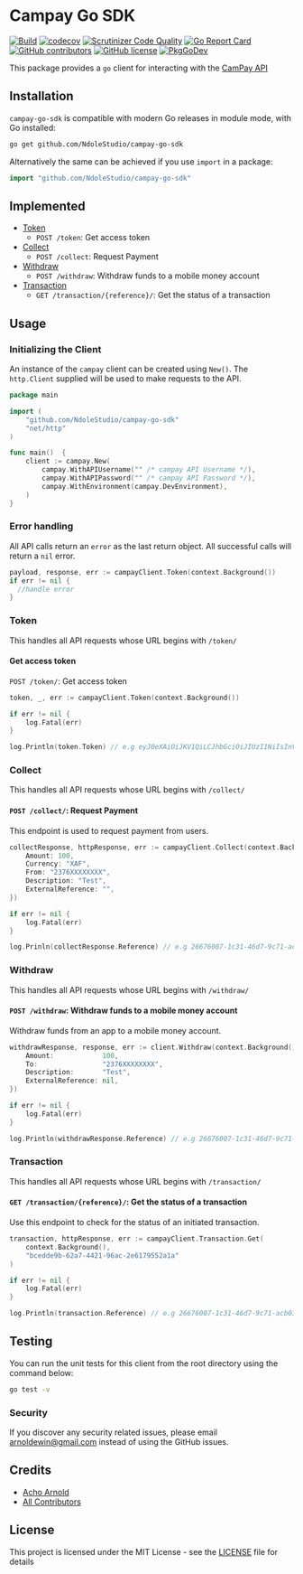 # Campay Go SDK

[![Build](https://github.com/NdoleStudio/campay-go-sdk/actions/workflows/main.yml/badge.svg)](https://github.com/NdoleStudio/campay-go-sdk/actions/workflows/main.yml)
[![codecov](https://codecov.io/gh/NdoleStudio/campay-go-sdk/branch/main/graph/badge.svg)](https://codecov.io/gh/NdoleStudio/campay-go-sdk)
[![Scrutinizer Code Quality](https://scrutinizer-ci.com/g/NdoleStudio/campay-go-sdk/badges/quality-score.png?b=main)](https://scrutinizer-ci.com/g/NdoleStudio/campay-go-sdk/?branch=main)
[![Go Report Card](https://goreportcard.com/badge/github.com/NdoleStudio/campay-go-sdk)](https://goreportcard.com/report/github.com/NdoleStudio/campay-go-sdk)
[![GitHub contributors](https://img.shields.io/github/contributors/NdoleStudio/campay-go-sdk)](https://github.com/NdoleStudio/campay-go-sdk/graphs/contributors)
[![GitHub license](https://img.shields.io/github/license/NdoleStudio/campay-go-sdk?color=brightgreen)](https://github.com/NdoleStudio/campay-go-sdk/blob/master/LICENSE)
[![PkgGoDev](https://pkg.go.dev/badge/github.com/NdoleStudio/campay-go-sdk)](https://pkg.go.dev/github.com/NdoleStudio/campay-go-sdk)


This package provides a `go` client for interacting with the [CamPay API](https://documenter.getpostman.com/view/2391374/T1LV8PVA#intro)

## Installation

`campay-go-sdk` is compatible with modern Go releases in module mode, with Go installed:

```bash
go get github.com/NdoleStudio/campay-go-sdk
```

Alternatively the same can be achieved if you use `import` in a package:

```go
import "github.com/NdoleStudio/campay-go-sdk"
```

## Implemented

- [Token](#token)
  - `POST /token`: Get access token
- [Collect](#collect)
  - `POST /collect`: Request Payment
- [Withdraw](#withdraw)
  - `POST /withdraw`: Withdraw funds to a mobile money account
- [Transaction](#transaction)
  - `GET /transaction/{reference}/`: Get the status of a transaction

## Usage

### Initializing the Client

An instance of the `campay` client can be created using `New()`.  The `http.Client` supplied will be used to make requests to the API.

```go
package main

import (
	"github.com/NdoleStudio/campay-go-sdk"
	"net/http"
)

func main()  {
	client := campay.New(
		campay.WithAPIUsername("" /* campay API Username */),
		campay.WithAPIPassword("" /* campay API Password */),
		campay.WithEnvironment(campay.DevEnvironment),
	)
}
```

### Error handling

All API calls return an `error` as the last return object. All successful calls will return a `nil` error.

```go
payload, response, err := campayClient.Token(context.Background())
if err != nil {
  //handle error
}
```

### Token

This handles all API requests whose URL begins with `/token/`

#### Get access token

`POST /token/`: Get access token

```go
token, _, err := campayClient.Token(context.Background())

if err != nil {
    log.Fatal(err)
}

log.Println(token.Token) // e.g eyJ0eXAiOiJKV1QiLCJhbGciOiJIUzI1NiIsInVpZCI6Mn0...
```

### Collect

This handles all API requests whose URL begins with `/collect/`

#### `POST /collect/`: Request Payment

This endpoint is used to request payment from users.

```go
collectResponse, httpResponse, err := campayClient.Collect(context.Background(), campay.CollectOptions{
    Amount: 100,
    Currency: "XAF",
    From: "2376XXXXXXXX",
    Description: "Test",
    ExternalReference: "",
})

if err != nil {
    log.Fatal(err)
}

log.Prinln(collectResponse.Reference) // e.g 26676007-1c31-46d7-9c71-acb031cf0de4
```

### Withdraw

This handles all API requests whose URL begins with `/withdraw/`

#### `POST /withdraw`: Withdraw funds to a mobile money account

Withdraw funds from an app to a mobile money account.

```go
withdrawResponse, response, err := client.Withdraw(context.Background(), &WithdrawParams{
    Amount:            100,
    To:                "2376XXXXXXXX",
    Description:       "Test",
    ExternalReference: nil,
})

if err != nil {
    log.Fatal(err)
}

log.Println(withdrawResponse.Reference) // e.g 26676007-1c31-46d7-9c71-acb031cf0de4
```

### Transaction

This handles all API requests whose URL begins with `/transaction/`

#### `GET /transaction/{reference}/`: Get the status of a transaction

Use this endpoint to check for the status of an initiated transaction.

```go
transaction, httpResponse, err := campayClient.Transaction.Get(
	context.Background(),
	"bcedde9b-62a7-4421-96ac-2e6179552a1a"
)

if err != nil {
    log.Fatal(err)
}

log.Println(transaction.Reference) // e.g 26676007-1c31-46d7-9c71-acb031cf0de4
```

## Testing

You can run the unit tests for this client from the root directory using the command below:

```bash
go test -v
```

### Security

If you discover any security related issues, please email arnoldewin@gmail.com instead of using the GitHub issues.

## Credits

- [Acho Arnold](https://github.com/AchoArnold)
- [All Contributors](../../contributors)


## License

This project is licensed under the MIT License - see the [LICENSE](LICENSE) file for details
